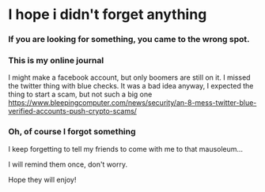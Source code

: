 # I hope i didn't forget anything

### If you are looking for something, you came to the wrong spot.

### This is my online journal

I might make a facebook account, but only boomers are still on it.
I missed the twitter thing with blue checks. It was a bad idea anyway, I expected the thing to start a scam, but not such a big one
https://www.bleepingcomputer.com/news/security/an-8-mess-twitter-blue-verified-accounts-push-crypto-scams/

### Oh, of course I forgot something

I keep forgetting to tell my friends to come with me to that mausoleum...

I will remind them once, don't worry.

Hope they will enjoy! 
